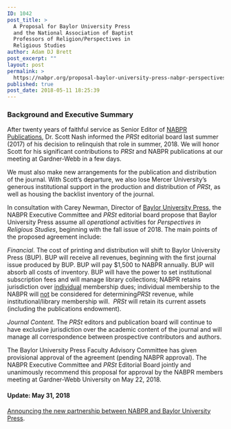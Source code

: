 ```yaml
---
ID: 1042
post_title: >
  A Proposal for Baylor University Press
  and the National Association of Baptist
  Professors of Religion/Perspectives in
  Religious Studies
author: Adam DJ Brett
post_excerpt: ""
layout: post
permalink: >
  https://nabpr.org/proposal-baylor-university-press-nabpr-perspectives-in-religious-studies/
published: true
post_date: 2018-05-11 18:25:39
---
```

<h3><strong>Background and Executive Summary</strong></h3>

After twenty years of faithful service as Senior Editor of <a href="https://nabpr.org/publications/">NABPR Publications</a>, Dr. Scott Nash informed the <em>PRSt</em> editorial board last summer (2017) of his decision to relinquish that role in summer, 2018. We will honor Scott for his significant contributions to <em>PRSt</em> and NABPR publications at our meeting at Gardner-Webb in a few days.

We must also make new arrangements for the publication and distribution of the journal. With Scott’s departure, we also lose Mercer University’s generous institutional support in the production and distribution of <em>PRSt</em>, as well as housing the backlist inventory of the journal.

In consultation with Carey Newman, Director of <a href="http://baylorpress.com">Baylor University Press</a>, the NABPR Executive Committee and <em>PRSt</em> editorial board propose that Baylor University Press assume all <em>operational</em> activities for <em>Perspectives in Religious Studies</em>, beginning with the fall issue of 2018. The main points of the proposed agreement include:

<em>Financial</em>. The cost of printing and distribution will shift to Baylor University Press (BUP). BUP will receive all revenues, beginning with the first journal issue produced by BUP. BUP will pay $1,500 to NABPR annually. BUP will absorb all costs of inventory. BUP will have the power to set institutional subscription fees and will manage library collections; NABPR retains jurisdiction over <u>individual</u> membership dues; individual membership to the NABPR will <u>not</u> be considered for determining<em>PRSt</em> revenue, while institutional/library membership will. <em> PRSt</em> will retain its current assets (including the publications endowment).

<em>Journal Content. </em>The <em>PRSt</em> editors and publication board will continue to have exclusive jurisdiction over the academic content of the journal and will manage all correspondence between prospective contributors and authors.

The Baylor University Press Faculty Advisory Committee has given provisional approval of the agreement (pending NABPR approval). The NABPR Executive Committee and <em>PRSt</em> Editorial Board jointly and unanimously recommend this proposal for approval by the NABPR members meeting at Gardner-Webb University on May 22, 2018.

<h4>Update: May 31, 2018</h4>

<a href="https://nabpr.org/announcing-the-new-partnership-between-nabpr-and-baylor-university-press/">Announcing the new partnership between NABPR and Baylor University Press</a>.